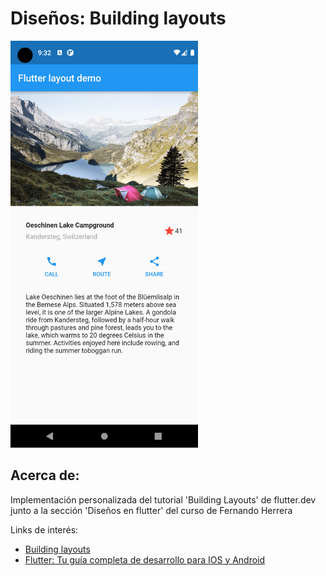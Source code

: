 # Diseños: Building layouts

<img src="https://raw.githubusercontent.com/ZgroNet/disenos/main/screenshots/Screenshot_Final_App_Demo.png" width="300">

## Acerca de:

Implementación personalizada del tutorial 'Building Layouts' de flutter.dev 
junto a la sección 'Diseños en flutter' del curso de Fernando Herrera

Links de interés:

- [Building layouts](https://docs.flutter.dev/development/ui/layout/tutorial#step-0-create-the-app-base-code)
- [Flutter: Tu guía completa de desarrollo para IOS y Android](https://www.udemy.com/course/flutter-ios-android-fernando-herrera/)



